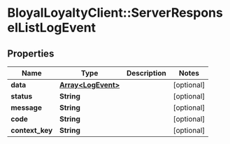 # BloyalLoyaltyClient::ServerResponseIListLogEvent

## Properties
Name | Type | Description | Notes
------------ | ------------- | ------------- | -------------
**data** | [**Array&lt;LogEvent&gt;**](LogEvent.md) |  | [optional] 
**status** | **String** |  | [optional] 
**message** | **String** |  | [optional] 
**code** | **String** |  | [optional] 
**context_key** | **String** |  | [optional] 

